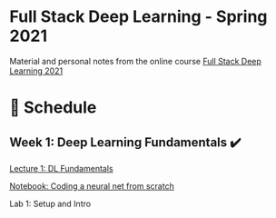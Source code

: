 # Full Stack Deep Learning - Spring 2021 
Material and personal notes from the online course [Full Stack Deep Learning 2021](https://fullstackdeeplearning.com/spring2021/)

# 📅 Schedule

## Week 1: Deep Learning Fundamentals ✔️
[Lecture 1: DL Fundamentals](https://github.com/filipafcastro/fullstack_deeplearning_course/tree/main/Lectures/1%20-%20Deep%20Learning%20Fundamentals)

[Notebook: Coding a neural net from scratch](https://github.com/filipafcastro/fullstack_deeplearning_course/blob/main/Lectures/1%20-%20Deep%20Learning%20Fundamentals/neural_network_coding.ipynb)

Lab 1: Setup and Intro


